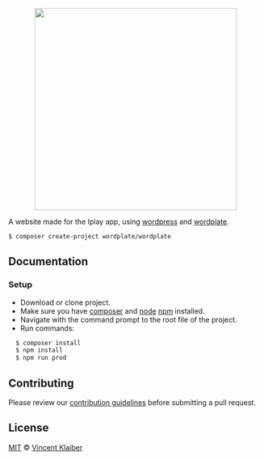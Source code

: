 <p align="center">
<img src="https://raw.githubusercontent.com/krisKurken/Iplay/master/public/themes/Iplay/screenshot.png" height="400px">
</p>

A website made for the Iplay app, using [wordpress](https://wordpress.org/) and [wordplate](https://wordplate.github.io).

```sh
$ composer create-project wordplate/wordplate
```

## Documentation

### Setup
- Download or clone project.
- Make sure you have [composer](https://github.com/composer/composer) and [node](https://github.com/nodejs/node) [npm](https://docs.npmjs.com/) installed.
- Navigate with the command prompt to the root file of the project.
- Run commands:
```sh
  $ composer install
  $ npm install
  $ npm run prod
```

<!--
Visit the [official documentation](https://wordplate.github.io/docs/introduction) page if you want to dive right in and start building WordPress applications with WordPlate. The documentation is thorough, complete, and makes it a breeze to get started learning WordPlate.
 -->
## Contributing

Please review our [contribution guidelines](https://github.com/wordplate/framework/blob/master/CONTRIBUTING.md) before submitting a pull request.

## License

[MIT](LICENSE) © [Vincent Klaiber](https://vinkla.com)

